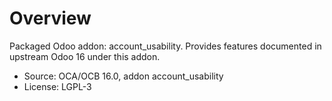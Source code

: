 # Overview

Packaged Odoo addon: account_usability. Provides features documented in upstream Odoo 16 under this addon.

- Source: OCA/OCB 16.0, addon account_usability
- License: LGPL-3
